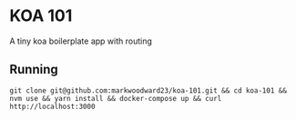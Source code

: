 # KOA 101

A tiny koa boilerplate app with routing

## Running
`git clone git@github.com:markwoodward23/koa-101.git && cd koa-101 && nvm use && yarn install && docker-compose up && curl http://localhost:3000`
